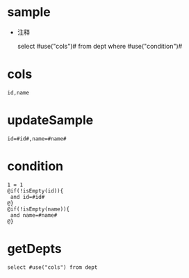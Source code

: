 sample
===
* 注释

	select #use("cols")# from dept  where  #use("condition")#

cols
===
	id,name

updateSample
===
	
	id=#id#,name=#name#

condition
===

	1 = 1  
	@if(!isEmpty(id)){
	 and id=#id#
	@}
	@if(!isEmpty(name)){
	 and name=#name#
	@}

getDepts
===
    select #use("cols") from dept
	